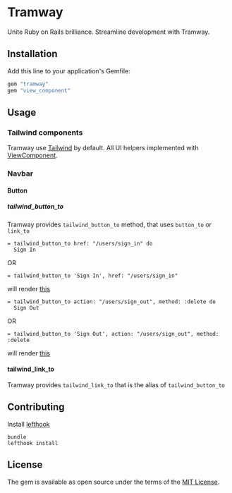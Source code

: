 # Tramway
Unite Ruby on Rails brilliance. Streamline development with Tramway.

## Installation
Add this line to your application's Gemfile:

```ruby
gem "tramway"
gem "view_component"
```

## Usage

### Tailwind components

Tramway use [Tailwind](https://tailwindcss.com/) by default. All UI helpers implemented with [ViewComponent](https://github.com/viewcomponent/view_component).

### Navbar

#### Button

##### tailwind_button_to

Tramway provides `tailwind_button_to` method, that uses `button_to` or `link_to`

```haml
= tailwind_button_to href: "/users/sign_in" do
  Sign In
```

OR

```haml
= tailwind_button_to 'Sign In', href: "/users/sign_in"
```

will render [this](https://play.tailwindcss.com/RT3Vvauu78)

```haml
= tailwind_button_to action: "/users/sign_out", method: :delete do
  Sign Out
```

OR

```
= tailwind_button_to 'Sign Out', action: "/users/sign_out", method: :delete
```

will render [this](https://play.tailwindcss.com/pJ8450tV21)

#### tailwind_link_to

Tramway provides `tailwind_link_to` that is the alias of `tailwind_button_to`

## Contributing

Install [lefthook](https://github.com/evilmartians/lefthook)

```
bundle
lefthook install
```

## License
The gem is available as open source under the terms of the [MIT License](https://opensource.org/licenses/MIT).
